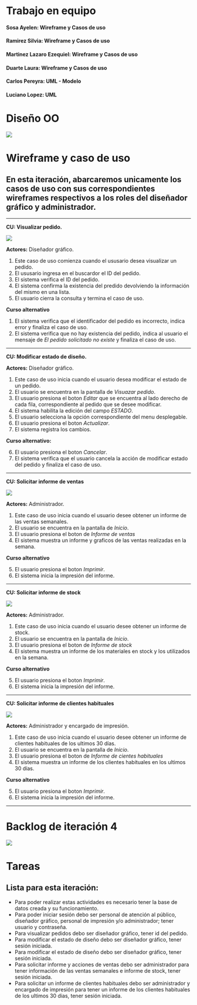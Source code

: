 # Trabajo en equipo

#### Sosa Ayelen: Wireframe y Casos de uso
#### Ramirez Silvia: Wireframe y Casos de uso
#### Martinez Lazaro Ezequiel: Wireframe y Casos de uso
#### Duarte Laura: Wireframe y Casos de uso
#### Carlos Pereyra: UML - Modelo
#### Luciano Lopez: UML 

# Diseño OO

![](https://github.com/lazaroezequielmartinez/POO-2---INTEGRADOR/blob/main/Imagenes/DocModelo.JPG)

# Wireframe y caso de uso
## En esta iteración, abarcaremos unicamente los casos de uso con sus correspondientes wireframes respectivos a los roles del diseñador gráfico y administrador.  

---
**CU: Visualizar pedido.**

![](https://github.com/lazaroezequielmartinez/POO-2---INTEGRADOR/blob/main/Imagenes/18_CU_Vis_Ped.JPG)

**Actores:** Diseñador gráfico.

1. Este caso de uso comienza cuando el ususario desea visualizar un pedido.
2. El ususario ingresa en el buscardor el ID del pedido.
3. El sistema verifica el ID del pedido.
4. El sistema confirma la existencia del predido devolviendo la información del mismo en una lista.
5.  El usuario cierra la consulta y termina el caso de uso.
   
**Curso alternativo**


1. El sistema verifica que el identificador del pedido es incorrecto, indica error y finaliza el caso de uso.
2. El sistema verifica que no hay existencia del pedido, indica al usuario el mensaje de _El pedido solicitado no existe_ y finaliza el caso de uso.
---
**CU: Modificar estado de diseño.**

**Actores:** Diseñador gráfico.

1. Este caso de uso inicia cuando el usuario desea modificar el estado de un pedido. 
2. El usuario se encuentra en la pantalla de _Visuazar pedido_. 
3. El usuario presiona el boton _Editar_ que se encuentra al lado derecho de cada fila, correspondiente al pedido que se desee modificar.
4. El sistema habilita la edición del campo _ESTADO_.
5. El usuario selecciona la opción correspondiente del menu desplegable.
6. El usuario presiona el boton _Actualizar_.
7. El sistema registra los cambios.

**Curso alternativo:**

6. El usuario  presiona el boton _Cancelar_.
7. El sistema verifica que el usuario cancela la acción de modificar estado del pedido y finaliza el caso de uso.
---
**CU: Solicitar informe de ventas**

![](https://github.com/lazaroezequielmartinez/POO-2---INTEGRADOR/blob/main/Imagenes/21_CU_Inform_Ventas.JPG)

**Actores:** Administrador.
1. Este caso de uso inicia cuando el usuario desee obtener un informe de las ventas semanales.
2. El usuario se encuentra en la pantalla de _Inicio_.
3. El usuario presiona el boton de _Informe de ventas_ 
4. El sistema muestra un informe y graficos de las ventas realizadas en la semana. 

**Curso alternativo**

5. El usuario presiona el boton _Imprimir_.
6. El sistema inicia la impresión del informe.

---
**CU: Solicitar informe de stock**

![](https://github.com/lazaroezequielmartinez/POO-2---INTEGRADOR/blob/main/Imagenes/23_CU_Inform_Ventas.JPG)

**Actores:** Administrador.
1. Este caso de uso inicia cuando el usuario desee obtener un informe de stock.
2. El usuario se encuentra en la pantalla de _Inicio_.
3. El usuario presiona el boton de _Informe de stock_ 
4. El sistema muestra un informe de los materiales en stock y los utilizados en la semana. 

**Curso alternativo**

5. El usuario presiona el boton _Imprimir_.
6. El sistema inicia la impresión del informe.
---
**CU: Solicitar informe de clientes habituales**

![](https://github.com/lazaroezequielmartinez/POO-2---INTEGRADOR/blob/main/Imagenes/24_CU_Inform_Ventas.JPG)

**Actores:** Administrador y encargado de impresión.

1. Este caso de uso inicia cuando el usuario desee obtener un informe de clientes habituales de los ultimos 30 días.
2. El usuario se encuentra en la pantalla de _Inicio_.
3. El usuario presiona el boton de _Informe de cientes habituales_ 
4. El sistema muestra un informe de los clientes habituales en los ultimos 30 días. 

**Curso alternativo**

5. El usuario presiona el boton _Imprimir_.
6. El sistema inicia la impresión del informe.


---
# Backlog de iteración 4

![](https://github.com/lazaroezequielmartinez/POO-2---INTEGRADOR/blob/main/Imagenes/TableroProyectoIteracion4-Inicial.JPG)



# Tareas
## Lista para esta iteración:
- Para poder realizar estas actividades es necesario tener la base de datos creada y su funcionamiento.
- Para poder iniciar sesión debo ser personal de atención al público, diseñador gráfico, personal de impresión y/o administrador; tener usuario y contraseña.
- Para visualizar pedidos debo ser diseñador gráfico, tener id del pedido.
- Para modificar el estado de diseño debo ser diseñador gráfico, tener sesión iniciada.
- Para modificar el estado de diseño debo ser diseñador gráfico, tener sesión iniciada.
- Para solicitar informe y acciones de ventas debo ser administrador para tener información de las ventas semanales e informe de stock, tener sesión iniciada.
- Para solicitar un informe de clientes habituales debo ser administrador y encargado de impresión para tener un informe de los clientes habituales de los ultimos 30 dias, tener sesión iniciada.
  
